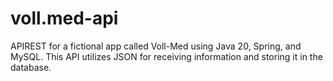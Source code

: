 # voll.med-api
APIREST for a fictional app called Voll-Med using Java 20, Spring, and MySQL. This API utilizes JSON for receiving information and storing it in the database.
